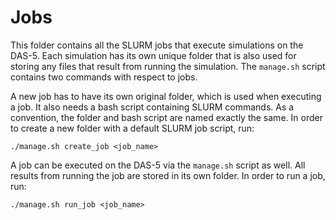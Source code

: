 # Jobs
This folder contains all the SLURM jobs that execute simulations on the DAS-5.
Each simulation has its own unique folder that is also used for storing
any files that result from running the simulation. The `manage.sh` script
contains two commands with respect to jobs.

A new job has to have its own original folder, which is used when executing a
job. It also needs a bash script containing SLURM commands. As a convention, the
folder and bash script are named exactly the same. In order to create a new 
folder with a default SLURM job script, run:
```shell
./manage.sh create_job <job_name> 
```

A job can be executed on the DAS-5 via the `manage.sh` script as well. All
results from running the job are stored in its own folder. In order to run a 
job, run:
```shell
./manage.sh run_job <job_name>
```
